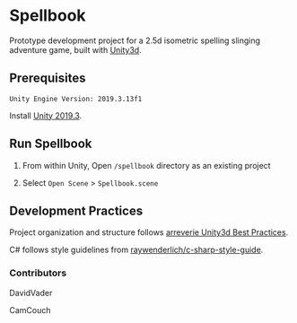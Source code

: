 # Spellbook

Prototype development project for a 2.5d isometric spelling slinging adventure game, built with [Unity3d](https://unity.com/releases/2019-3).

## Prerequisites

```
Unity Engine Version: 2019.3.13f1
```

Install [Unity 2019.3](https://unity3d.com/get-unity/download/archive).

## Run Spellbook

1. From within Unity, Open `/spellbook` directory as an existing project

1. Select `Open Scene` > `Spellbook.scene`

## Development Practices

Project organization and structure follows [arreverie Unity3d Best Practices](http://www.arreverie.com/blogs/unity3d-best-practices-folder-structure-source-control/).

C# follows style guidelines from [raywenderlich/c-sharp-style-guide](https://github.com/raywenderlich/c-sharp-style-guide).

### Contributors

DavidVader

CamCouch
